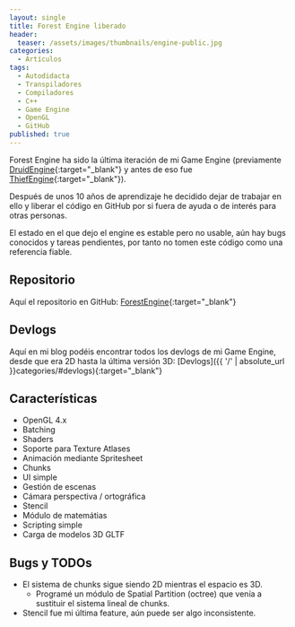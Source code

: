 ```yaml
---
layout: single
title: Forest Engine liberado
header:
  teaser: /assets/images/thumbnails/engine-public.jpg
categories:
  - Artículos
tags:
  - Autodidacta
  - Transpiladores
  - Compiladores
  - C++
  - Game Engine
  - OpenGL
  - GitHub
published: true
---
```


Forest Engine ha sido la última iteración de mi Game Engine (previamente [DruidEngine](https://github.com/adrianensis/DruidEngine){:target="_blank"} y antes de eso fue [ThiefEngine](https://github.com/adrianensis/ThiefEngine){:target="_blank"}).

Después de unos 10 años de aprendizaje<!--more--> he decidido dejar de trabajar en ello y liberar el código en GitHub por si fuera de ayuda o de interés para otras personas.

El estado en el que dejo el engine es estable pero no usable, aún hay bugs conocidos y tareas pendientes, por tanto no tomen este código como una referencia fiable.

## Repositorio

Aquí el repositorio en GitHub: [ForestEngine](https://github.com/adrianensis/ForestEngine){:target="_blank"}

## Devlogs

Aquí en mi blog podéis encontrar todos los devlogs de mi Game Engine, desde que era 2D hasta la última versión 3D: [Devlogs]({{ '/' | absolute_url }}categories/#devlogs){:target="_blank"}

## Características

- OpenGL 4.x
- Batching
- Shaders
- Soporte para Texture Atlases
- Animación mediante Spritesheet
- Chunks
- UI simple
- Gestión de escenas
- Cámara perspectiva / ortográfica
- Stencil
- Módulo de matemátias
- Scripting simple
- Carga de modelos 3D GLTF

## Bugs y TODOs

- El sistema de chunks sigue siendo 2D mientras el espacio es 3D.
  - Programé un módulo de Spatial Partition (octree) que venía a sustituir el sistema lineal de chunks.
- Stencil fue mi última feature, aún puede ser algo inconsistente.